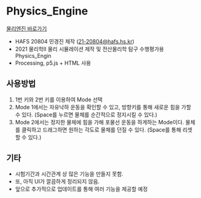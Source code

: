 # Physics_Engine
[물리엔진 바로가기](https://timbear00.github.io/Physics_Engine/)
- HAFS 20804 민경진 제작 (21-20804@hafs.hs.kr)
- 2021 물리학Ⅱ 물리 시뮬레이션 제작 및 전산물리학 탐구 수행평가용 Physics_Engin
- Processing, p5.js + HTML 사용

## 사용방법
1. 1번 키와 2번 키를 이용하여 Mode 선택
2. Mode 1에서는 자유낙하 운동을 확인할 수 있고, 방향키를 통해 새로운 힘을 가할 수 있다. (Space를 누르면 물체를 순간적으로 정지시킬 수 있다.)
3. Mode 2에서는 정지한 물체에 힘을 가해 포물선 운동을 하게하는 Mode이다. 물체를 클릭하고 드래그하면 원하는 각도로 물체를 던질 수 있다. (Space를 통해 리셋할 수 있다.)

## 기타
* 시험기간과 시간관계 상 많은 기능을 만들지 못함.
* 또, 아직 UI가 깔끔하게 정리되지 않음.
* 앞으로 추가적으로 업데이트를 통해 여러 기능을 제공할 예정
